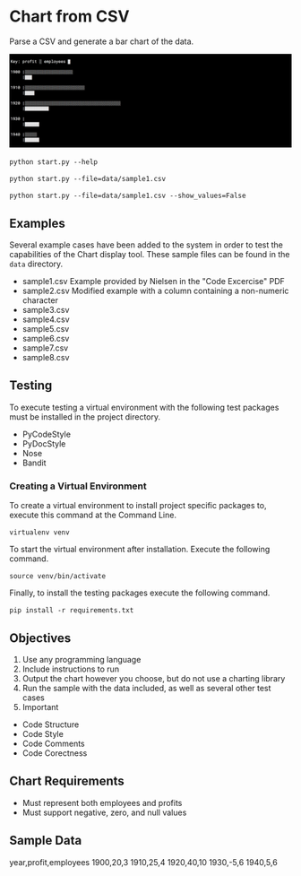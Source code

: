 # Chart from CSV
Parse a CSV and generate a bar chart of the data.

<img src="examples/sample1.png" />

```
python start.py --help
```

```
python start.py --file=data/sample1.csv
```

```
python start.py --file=data/sample1.csv --show_values=False
```

## Examples
Several example cases have been added to the system in order to test the
capabilities of the Chart display tool. These sample files can be found in the
`data` directory.

- sample1.csv Example provided by Nielsen in the "Code Excercise" PDF
- sample2.csv Modified example with a column containing a non-numeric character
- sample3.csv
- sample4.csv
- sample5.csv
- sample6.csv
- sample7.csv
- sample8.csv

## Testing
To execute testing a virtual environment with the following test packages must
be installed in the project directory.

- PyCodeStyle
- PyDocStyle
- Nose
- Bandit

### Creating a Virtual Environment
To create a virtual environment to install project specific packages to,
execute this command at the Command Line.

```
virtualenv venv
```

To start the virtual environment after installation. Execute the following
command.

```
source venv/bin/activate
```

Finally, to install the testing packages execute the following command.

```
pip install -r requirements.txt
```

## Objectives

1. Use any programming language
2. Include instructions to run
3. Output the chart however you choose, but do not use a charting library
4. Run the sample with the data included, as well as several other test cases
5. Important
- Code Structure
- Code Style
- Code Comments
- Code Corectness

## Chart Requirements

- Must represent both employees and profits
- Must support negative, zero, and null values

## Sample Data

year,profit,employees
1900,20,3
1910,25,4
1920,40,10
1930,-5,6
1940,5,6

